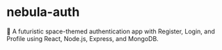 # nebula-auth
🚀 A futuristic space-themed authentication app with Register, Login, and Profile using React, Node.js, Express, and MongoDB.
